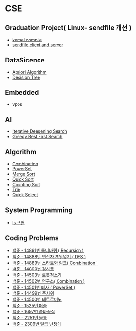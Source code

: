 # CSE
## Graduation Project( Linux- sendfile 개선 )
* [kernel compile](https://github.com/yja938882/CSE/tree/master/linux/sendfile_client_server)
* [sendfile client and server](https://github.com/yja938882/CSE/tree/master/linux/sendfile_client_server)
## DataSicence
* [Apriori Algorithm](https://github.com/yja938882/CSE/tree/master/data_science/apriori)
* [Decision Tree](https://github.com/yja938882/CSE/tree/master/data_science/decision_tree)
## Embedded
* vpos
## AI
* [Iterative Deepening Search](https://github.com/yja938882/CSE/tree/master/AI/IterativeDeepeningSearch)
* [Greedy Best First Search](https://github.com/yja938882/CSE/tree/master/AI/GreedyBestFirstSearch)
## Algorithm
* [Combination](https://github.com/yja938882/CSE/blob/master/algorithm/combination.cpp)
* [PowerSet](https://github.com/yja938882/CSE/blob/master/algorithm/powerset.cpp)
* [Merge Sort](https://github.com/yja938882/CSE/blob/master/algorithm/mergesort.cpp)
* [Quick Sort](https://github.com/yja938882/CSE/blob/master/algorithm/quicksort.cpp)
* [Counting Sort](https://github.com/yja938882/CSE/blob/master/algorithm/countingsort.cpp)
* [Trie](https://github.com/yja938882/CSE/blob/master/algorithm/trie.cpp)
* [Quick Select](https://github.com/yja938882/CSE/blob/master/algorithm/quickselect.cpp)
## System Programming
* [ls 구현](https://github.com/yja938882/CSE/blob/master/system_study/ls.c)
## Coding Problems
* [백준 - 14891번 톱니바퀴 ( Recursion )](https://github.com/yja938882/CSE/blob/master/coding_problem/baekjoon_14891.cpp
)
* [백준 - 14888번 연산자 끼워넣기 ( DFS )](https://github.com/yja938882/CSE/blob/master/coding_problem/baekjoon_14888.cpp)
* [백준 - 14889번 스타트와 링크( Combination )](https://github.com/yja938882/CSE/blob/master/coding_problem/baekjoon_14889.cpp)
* [백준 - 14890번 경사로](https://github.com/yja938882/CSE/blob/master/coding_problem/baekjoon_14890.cpp)
* [백준 - 14503번 로봇청소기](https://github.com/yja938882/CSE/blob/master/coding_problem/baekjoon_14503.cpp)
* [백준 - 14502번 연구소( Combination )](https://github.com/yja938882/CSE/blob/master/coding_problem/baekjoon_14502.cpp)
* [백준 - 14501번 퇴사 ( PowerSet )](https://github.com/yja938882/CSE/blob/master/coding_problem/baekjoon_14501.cpp)
* [백준 - 14499번 주사위](https://github.com/yja938882/CSE/blob/master/coding_problem/baekjoon_14499.cpp)
* [백준 - 14500번 테트로미노](https://github.com/yja938882/CSE/blob/master/coding_problem/baekjoon_14499.cpp)
* [백준 - 1525번 퍼즐](https://github.com/yja938882/CSE/blob/master/coding_problem/baekjoon_1525.cpp)
* [백준 - 1697번 숨바꼭질](https://github.com/yja938882/CSE/blob/master/coding_problem/baekjoon_1697.cpp)
* [백준 - 2251번 물통](https://github.com/yja938882/CSE/blob/master/coding_problem/baekjoon_2251.cpp)
* [백준 - 2309번 일곱 난쟁이](https://github.com/yja938882/CSE/blob/master/coding_problem/baekjoon_2309.cpp)
